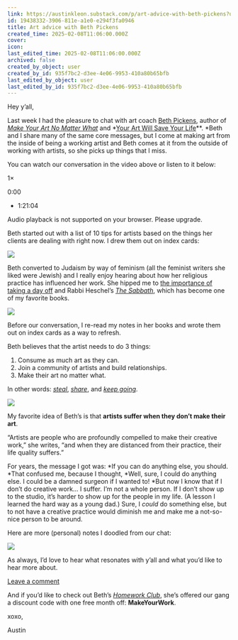 ```yaml
---
link: https://austinkleon.substack.com/p/art-advice-with-beth-pickens?utm_medium=email
id: 19438332-3906-811e-a1e0-e294f3fa0946
title: Art advice with Beth Pickens
created_time: 2025-02-08T11:06:00.000Z
cover: 
icon: 
last_edited_time: 2025-02-08T11:06:00.000Z
archived: false
created_by_object: user
created_by_id: 935f7bc2-d3ee-4e06-9953-410a80b65bfb
last_edited_by_object: user
last_edited_by_id: 935f7bc2-d3ee-4e06-9953-410a80b65bfb
---
```


Hey y’all,

Last week I had the pleasure to chat with art coach [Beth Pickens](https://www.bethpickens.com/), author of *[Make Your Art No Matter What](https://geni.us/FUxCuR)* and *[Your Art Will Save Your Life](https://geni.us/JzpQL)**. *Beth and I share many of the same core messages, but I come at making art from the inside of being a working artist and Beth comes at it from the outside of working with artists, so she picks up things that I miss.

You can watch our conversation in the video above or listen to it below:

1×

0:00

- 1:21:04

Audio playback is not supported on your browser. Please upgrade.

Beth started out with a list of 10 tips for artists based on the things her clients are dealing with right now. I drew them out on index cards:

![](https://substackcdn.com/image/fetch/w_1456,c_limit,f_auto,q_auto:good,fl_progressive:steep/https%3A%2F%2Fsubstack-post-media.s3.amazonaws.com%2Fpublic%2Fimages%2F311cfdee-448b-41bf-9378-bd32189eee4d_1440x1440.jpeg)



Beth converted to Judaism by way of feminism (all the feminist writers she liked were Jewish) and I really enjoy hearing about how her religious practice has influenced her work. She hipped me to [the importance of taking a day off](https://austinkleon.com/2021/04/19/i-am-no-longer-weakened-by-the-weekend/) and Rabbi Heschel’s *[The Sabbath](https://geni.us/UyNKxb)*, which has become one of my favorite books.

![](https://substackcdn.com/image/fetch/w_1456,c_limit,f_auto,q_auto:good,fl_progressive:steep/https%3A%2F%2Fsubstack-post-media.s3.amazonaws.com%2Fpublic%2Fimages%2Fb06ee92a-5fe3-46e3-b2bb-2c7b8776105b_1440x1440.jpeg)



Before our conversation, I re-read my notes in her books and wrote them out on index cards as a way to refresh.

Beth believes that the artist needs to do 3 things:

1. Consume as much art as they can.
2. Join a community of artists and build relationships.
3. Make their art no matter what.

In other words: *[steal](https://austinkleon.com/steal)*, *[share](https://austinkleon.com/show-your-work)*, and *[keep going](https://austinkleon.com/keepgoing)*.

![](https://substackcdn.com/image/fetch/w_1456,c_limit,f_auto,q_auto:good,fl_progressive:steep/https%3A%2F%2Fsubstack-post-media.s3.amazonaws.com%2Fpublic%2Fimages%2Fde48f339-d037-4d1a-ae10-baa6b1111810_1440x1440.jpeg)



My favorite idea of Beth’s is that **artists suffer when they don’t make their art**.

“Artists are people who are profoundly compelled to make their creative work,” she writes, “and when they are distanced from their practice, their life quality suffers.”

For years, the message I got was: *If you can do anything else, you should. *That confused me, because I thought, *Well, sure, I could do anything else. I could be a damned surgeon if I wanted to! *But now I know that if I don’t do creative work… I suffer. I’m not a whole person. If I don’t show up to the studio, it’s harder to show up for the people in my life. (A lesson I learned the hard way as a young dad.) Sure, I *could* do something else, but to not have a creative practice would diminish me and make me a not-so-nice person to be around.

Here are more (personal) notes I doodled from our chat:

![](https://substackcdn.com/image/fetch/w_1456,c_limit,f_auto,q_auto:good,fl_progressive:steep/https%3A%2F%2Fsubstack-post-media.s3.amazonaws.com%2Fpublic%2Fimages%2F6ac86f47-6e85-4a68-9ad1-57f3ae1fe0b1_1023x1482.jpeg)



As always, I’d love to hear what resonates with y’all and what you’d like to hear more about.

[Leave a comment](https://austinkleon.substack.com/p/art-advice-with-beth-pickens/comments)

And if you’d like to check out Beth’s *[Homework Club](https://www.bethpickens.com/homework-club)*, she’s offered our gang a discount code with one free month off: **MakeYourWork**.

xoxo,

Austin


